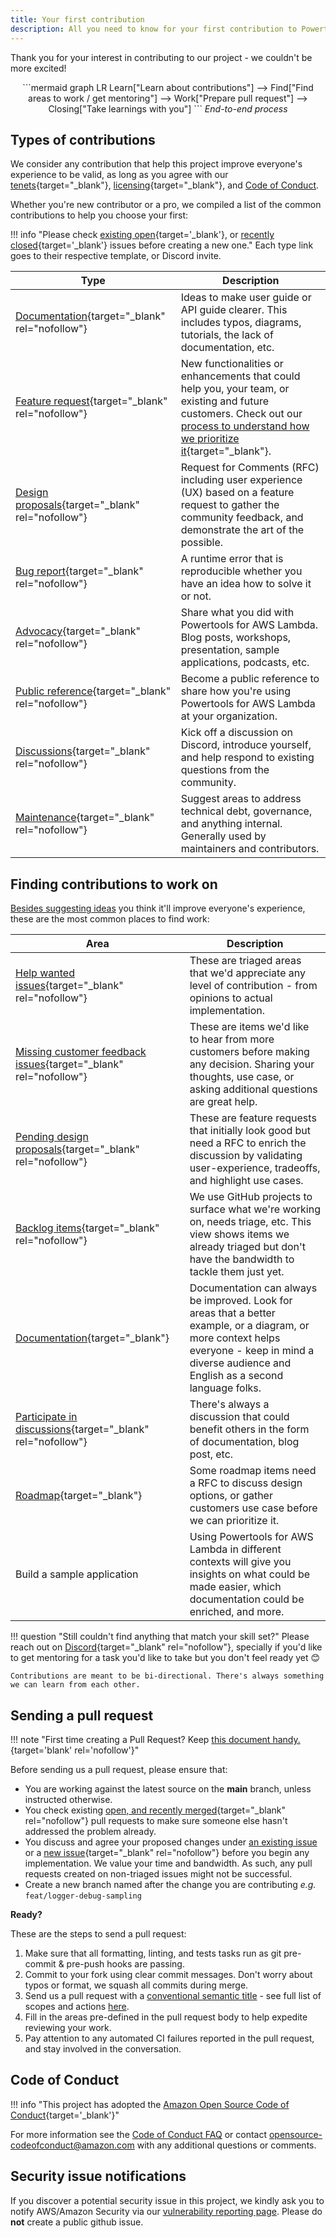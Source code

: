 ```yaml
---
title: Your first contribution
description: All you need to know for your first contribution to Powertools for AWS Lambda (TypeScript)
---
```


Thank you for your interest in contributing to our project - we couldn't be more excited!

<center>
```mermaid
graph LR
    Learn["Learn about contributions"] --> Find["Find areas to work / get mentoring"] --> Work["Prepare pull request"] --> Closing["Take learnings with you"]
```
<i>End-to-end process</i>
</center>

## Types of contributions

We consider any contribution that help this project improve everyone's experience to be valid, as long as you agree with our [tenets](../index.md#tenets){target="_blank"}, [licensing](../../LICENSE){target="_blank"}, and [Code of Conduct](#code-of-conduct).

Whether you're new contributor or a pro, we compiled a list of the common contributions to help you choose your first:

!!! info "Please check [existing open](https://github.com/aws-powertools/powertools-lambda-typescript/issues?q=is%3Aissue+is%3Aopen+sort%3Aupdated-desc){target='_blank'}, or [recently closed](https://github.com/aws-powertools/powertools-lambda-typescript/issues?q=is%3Aissue+sort%3Aupdated-desc+is%3Aclosed){target='_blank'} issues before creating a new one."
    Each type link goes to their respective template, or Discord invite.

| Type                                                                                                                                                                                                                                                                                                                          | Description                                                                                                                                                                                               |
| ----------------------------------------------------------------------------------------------------------------------------------------------------------------------------------------------------------------------------------------------------------------------------------------------------------------------------- | --------------------------------------------------------------------------------------------------------------------------------------------------------------------------------------------------------- |
| [Documentation](https://github.com/aws-powertools/powertools-lambda-typescript/issues/new?assignees=&labels=area%2Fdocumentation%2Ctriage&projects=aws-powertools%2F7&template=documentation_improvements.yml&title=Docs%3A+TITLE){target="_blank" rel="nofollow"}                                                            | Ideas to make user guide or API guide clearer. This includes typos, diagrams, tutorials, the lack of documentation, etc.                                                                                  |
| [Feature request](https://github.com/aws-powertools/powertools-lambda-typescript/issues/new?assignees=&labels=type%2Ffeature-request%2Ctriage&projects=aws-powertools%2F7&template=feature_request.yml&title=Feature+request%3A+TITLE){target="_blank" rel="nofollow"}                                                        | New functionalities or enhancements that could help you, your team, or existing and future customers. Check out our [process to understand how we prioritize it](../roadmap.md#process){target="_blank"}. |
| [Design proposals](https://github.com/aws-powertools/powertools-lambda-typescript/issues/new?assignees=&labels=type%2FRFC%2Ctriage&projects=aws-powertools%2F7&template=rfc.yml&title=RFC%3A+TITLE){target="_blank" rel="nofollow"}                                                                                           | Request for Comments (RFC) including user experience (UX) based on a feature request to gather the community feedback, and demonstrate the art of the possible.                                           |
| [Bug report](https://github.com/aws-powertools/powertools-lambda-typescript/issues/new?assignees=&labels=type%2Fbug%2Ctriage&projects=aws-powertools%2F7&template=bug_report.yml&title=Bug%3A+TITLE){target="_blank" rel="nofollow"}                                                                                          | A runtime error that is reproducible whether you have an idea how to solve it or not.                                                                                                                     |
| [Advocacy](https://github.com/aws-powertools/powertools-lambda-typescript/issues/new?assignees=&labels=community-content&projects=aws-powertools%2F7&template=share_your_work.yml&title=%5BI+Made+This%5D%3A+%3CTITLE%3E){target="_blank" rel="nofollow"}                                                                     | Share what you did with Powertools for AWS Lambda. Blog posts, workshops, presentation, sample applications, podcasts, etc.                                                                               |
| [Public reference](https://github.com/aws-powertools/powertools-lambda-typescript/issues/new?assignees=&labels=customer-reference&projects=aws-powertools%2F7&template=support_powertools.yml&title=%5BSupport+Powertools+for+AWS+Lambda+%28TypeScript%29%5D%3A+%3Cyour+organization+name%3E){target="_blank" rel="nofollow"} | Become a public reference to share how you're using Powertools for AWS Lambda at your organization.                                                                                                       |
| [Discussions](https://discord.gg/B8zZKbbyET){target="_blank" rel="nofollow"}                                                                                                                                                                                                                                                  | Kick off a discussion on Discord, introduce yourself, and help respond to existing questions from the community.                                                                                          |
| [Maintenance](https://github.com/aws-powertools/powertools-lambda-typescript/issues/new?assignees=&labels=type%2Finternal%2Ctriage&projects=aws-powertools%2F7&template=maintenance.yml&title=Maintenance%3A+TITLE){target="_blank" rel="nofollow"}                                                                           | Suggest areas to address technical debt, governance, and anything internal. Generally used by maintainers and contributors.                                                                               |

## Finding contributions to work on

[Besides suggesting ideas](#types-of-contributions) you think it'll improve everyone's experience, these are the most common places to find work:

| Area                                                                                                                                                                                                                                        | Description                                                                                                                                                                                        |
| ------------------------------------------------------------------------------------------------------------------------------------------------------------------------------------------------------------------------------------------- | -------------------------------------------------------------------------------------------------------------------------------------------------------------------------------------------------- |
| [Help wanted issues](https://github.com/aws-powertools/powertools-lambda-typescript/issues?q=is%3Aopen+is%3Aissue+label%3Ahelp-wanted+sort%3Aupdated-desc){target="_blank" rel="nofollow"}                                                  | These are triaged areas that we'd appreciate any level of contribution - from opinions to actual implementation.                                                                                   |
| [Missing customer feedback issues](https://github.com/aws-powertools/powertools-lambda-typescript/issues?q=is%3Aopen+is%3Aissue+label%3Aneed-customer-feedback+sort%3Aupdated-desc+){target="_blank" rel="nofollow"}                        | These are items we'd like to hear from more customers before making any decision. Sharing your thoughts, use case, or asking additional questions are great help.                                  |
| [Pending design proposals](https://github.com/aws-powertools/powertools-lambda-typescript/issues/new?assignees=&labels=type%2FRFC%2Ctriage&projects=aws-powertools%2F7&template=rfc.yml&title=RFC%3A+TITLE){target="_blank" rel="nofollow"} | These are feature requests that initially look good but need a RFC to enrich the discussion by validating user-experience, tradeoffs, and highlight use cases.                                     |
| [Backlog items](https://github.com/orgs/aws-powertools/projects/7/views/3?query=is%3Aopen+sort%3Aupdated-desc){target="_blank" rel="nofollow"}                                                                                              | We use GitHub projects to surface what we're working on, needs triage, etc. This view shows items we already triaged but don't have the bandwidth to tackle them just yet.                         |
| [Documentation](https://docs.powertools.aws.dev/lambda/typescript/latest/){target="_blank"}                                                                                                                                                 | Documentation can always be improved. Look for areas that a better example, or a diagram, or more context helps everyone - keep in mind a diverse audience and English as a second language folks. |
| [Participate in discussions](https://discord.gg/B8zZKbbyET){target="_blank" rel="nofollow"}                                                                                                                                                 | There's always a discussion that could benefit others in the form of documentation, blog post, etc.                                                                                                |
| [Roadmap](../roadmap.md){target="_blank"}                                                                                                                                                                                                   | Some roadmap items need a RFC to discuss design options, or gather customers use case before we can prioritize it.                                                                                 |
| Build a sample application                                                                                                                                                                                                                  | Using Powertools for AWS Lambda in different contexts will give you insights on what could be made easier, which documentation could be enriched, and more.                                        |

!!! question "Still couldn't find anything that match your skill set?"
    Please reach out on [Discord](https://discord.gg/B8zZKbbyET){target="_blank" rel="nofollow"}, specially if you'd like to get mentoring for a task you'd like to take but you don't feel ready yet :blush:

    Contributions are meant to be bi-directional. There's always something we can learn from each other.

## Sending a pull request

!!! note "First time creating a Pull Request? Keep [this document handy.](https://help.github.com/articles/creating-a-pull-request/){target='blank' rel='nofollow'}"

Before sending us a pull request, please ensure that:

* You are working against the latest source on the **main** branch, unless instructed otherwise.
* You check existing [open, and recently merged](https://github.com/aws-powertools/powertools-lambda-typescript/pulls?q=is%3Apr+is%3Aopen%2Cmerged+sort%3Aupdated-desc){target="_blank" rel="nofollow"} pull requests to make sure someone else hasn't addressed the problem already.
* You discuss and agree your proposed changes under [an existing issue](https://github.com/aws-powertools/powertools-lambda-typescript/issues?q=is%3Aopen+is%3Aupdated-desc) or a [new issue](https://github.com/aws-powertools/powertools-lambda-typescript/issues/new/choose){target="_blank" rel="nofollow"} before you begin any implementation. We value your time and bandwidth. As such, any pull requests created on non-triaged issues might not be successful.
* Create a new branch named after the change you are contributing _e.g._ `feat/logger-debug-sampling`

**Ready?**

These are the steps to send a pull request:

1. Make sure that all formatting, linting, and tests tasks run as git pre-commit & pre-push hooks are passing.
2. Commit to your fork using clear commit messages. Don't worry about typos or format, we squash all commits during merge.
3. Send us a pull request with a [conventional semantic title](https://github.com/aws-powertools/powertools-lambda-typescript/pull/1744) - see full list of scopes and actions [here](https://github.com/aws-powertools/powertools-lambda-typescript/blob/main/.github/semantic.yml#L2).
4. Fill in the areas pre-defined in the pull request body to help expedite reviewing your work.
5. Pay attention to any automated CI failures reported in the pull request, and stay involved in the conversation.

## Code of Conduct

!!! info "This project has adopted the [Amazon Open Source Code of Conduct](https://aws.github.io/code-of-conduct){target='_blank'}"

For more information see the [Code of Conduct FAQ](https://aws.github.io/code-of-conduct-faq) or contact
<opensource-codeofconduct@amazon.com> with any additional questions or comments.

## Security issue notifications

If you discover a potential security issue in this project, we kindly ask you to notify AWS/Amazon Security via our [vulnerability reporting page](http://aws.amazon.com/security/vulnerability-reporting/). Please do **not** create a public github issue.